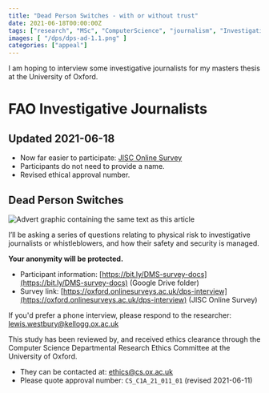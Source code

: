 ```yaml
---
title: "Dead Person Switches - with or without trust"
date: 2021-06-18T00:00:00Z
tags: ["research", "MSc", "ComputerScience", "journalism", "InvestigativeJournalism", "DMS", "DeadManSwitch" ]
images: [ "/dps/dps-ad-1.1.png" ]
categories: ["appeal"]
---
```


I am hoping to interview some investigative journalists for my masters thesis at the University of Oxford.

# FAO Investigative Journalists

## Updated 2021-06-18

* Now far easier to participate: [JISC Online Survey](https://oxford.onlinesurveys.ac.uk/dps-interview)
* Participants do not need to provide a name.
* Revised ethical approval number.

## Dead Person Switches

![Advert graphic containing the same text as this article](/dps/dps-ad-1.1.png)

I’ll be asking a series of questions relating to physical risk to investigative journalists or whistleblowers, and how their safety and security is managed.

**Your anonymity will be protected.**

* Participant information: [https://bit.ly/DMS-survey-docs](https://bit.ly/DMS-survey-docs) (Google Drive folder)
* Survey link: [https://oxford.onlinesurveys.ac.uk/dps-interview](https://oxford.onlinesurveys.ac.uk/dps-interview) (JISC Online Survey)

If you'd prefer a phone interview, please respond to the researcher: lewis.westbury@kellogg.ox.ac.uk

This study has been reviewed by, and received ethics clearance through the Computer Science Departmental Research Ethics Committee at the University of Oxford.

* They can be contacted at: ethics@cs.ox.ac.uk
* Please quote approval number: `CS_C1A_21_011_01` (revised 2021-06-11)
